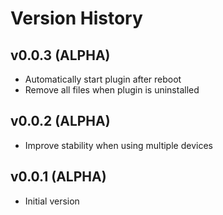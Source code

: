 # Version History

## v0.0.3 (ALPHA)

 * Automatically start plugin after reboot
 * Remove all files when plugin is uninstalled

## v0.0.2 (ALPHA)

 * Improve stability when using multiple devices

## v0.0.1 (ALPHA)

 * Initial version

